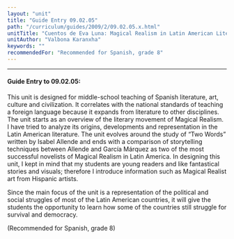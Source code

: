 ```yaml
---
layout: "unit"
title: "Guide Entry 09.02.05"
path: "/curriculum/guides/2009/2/09.02.05.x.html"
unitTitle: "Cuentos de Eva Luna: Magical Realism in Latin American Literature"
unitAuthor: "Valbona Karanxha"
keywords: ""
recommendedFor: "Recommended for Spanish, grade 8"
---
```

<body>
<hr/>
<h4>
Guide Entry to 09.02.05:
</h4>
This unit is designed for middle-school teaching of Spanish literature, art, culture and civilization. It correlates with the national standards of teaching a foreign language because it expands from literature to other disciplines. The unit starts as an overview of  the literary movement of Magical Realism. I have tried to  analyze its origins, developments and representation in the Latin American literature. The unit evolves around the study of  “Two Words” written by Isabel Allende and ends with a comparison of storytelling techniques between Allende and García Márquez as two of the most successful novelists of Magical Realism in Latin America. In designing this unit, I kept in mind that my students are young readers and like fantastical stories and visuals; therefore I introduce information such as Magical Realist art from Hispanic artists.
<p>
Since the main focus of the unit  is a representation of  the political and social struggles of most of the Latin American countries, it will give the students the opportunity to learn how some of the countries still struggle for survival and democracy.
</p>
<p>
(Recommended for Spanish, grade 8)
</p>
</body>